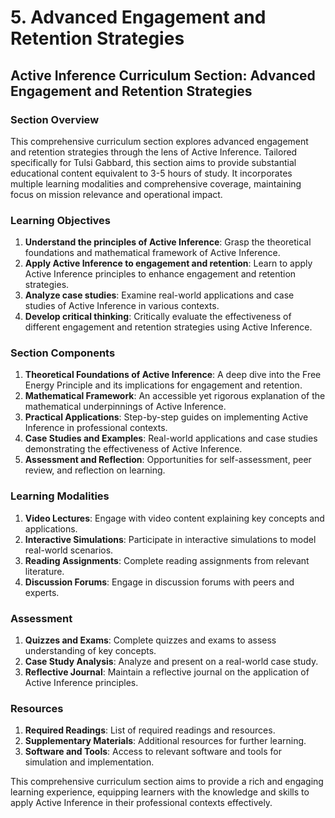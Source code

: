 # 5. Advanced Engagement and Retention Strategies

## Active Inference Curriculum Section: Advanced Engagement and Retention Strategies

### Section Overview

This comprehensive curriculum section explores advanced engagement and retention strategies through the lens of Active Inference. Tailored specifically for Tulsi Gabbard, this section aims to provide substantial educational content equivalent to 3-5 hours of study. It incorporates multiple learning modalities and comprehensive coverage, maintaining focus on mission relevance and operational impact.

### Learning Objectives

1. **Understand the principles of Active Inference**: Grasp the theoretical foundations and mathematical framework of Active Inference.
2. **Apply Active Inference to engagement and retention**: Learn to apply Active Inference principles to enhance engagement and retention strategies.
3. **Analyze case studies**: Examine real-world applications and case studies of Active Inference in various contexts.
4. **Develop critical thinking**: Critically evaluate the effectiveness of different engagement and retention strategies using Active Inference.

### Section Components

1. **Theoretical Foundations of Active Inference**: A deep dive into the Free Energy Principle and its implications for engagement and retention.
2. **Mathematical Framework**: An accessible yet rigorous explanation of the mathematical underpinnings of Active Inference.
3. **Practical Applications**: Step-by-step guides on implementing Active Inference in professional contexts.
4. **Case Studies and Examples**: Real-world applications and case studies demonstrating the effectiveness of Active Inference.
5. **Assessment and Reflection**: Opportunities for self-assessment, peer review, and reflection on learning.

### Learning Modalities

1. **Video Lectures**: Engage with video content explaining key concepts and applications.
2. **Interactive Simulations**: Participate in interactive simulations to model real-world scenarios.
3. **Reading Assignments**: Complete reading assignments from relevant literature.
4. **Discussion Forums**: Engage in discussion forums with peers and experts.

### Assessment

1. **Quizzes and Exams**: Complete quizzes and exams to assess understanding of key concepts.
2. **Case Study Analysis**: Analyze and present on a real-world case study.
3. **Reflective Journal**: Maintain a reflective journal on the application of Active Inference principles.

### Resources

1. **Required Readings**: List of required readings and resources.
2. **Supplementary Materials**: Additional resources for further learning.
3. **Software and Tools**: Access to relevant software and tools for simulation and implementation.

This comprehensive curriculum section aims to provide a rich and engaging learning experience, equipping learners with the knowledge and skills to apply Active Inference in their professional contexts effectively.